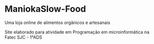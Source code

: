 # ManiokaSlow-Food
Uma loja online de alimentos orgânicos e artesanais



Site elaborado para atividade em Programação em microinformática na Fatec SJC - 1°ADS
